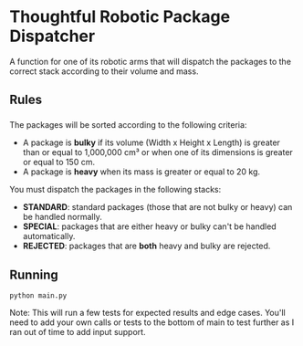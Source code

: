 # Thoughtful Robotic Package Dispatcher

A function for one of its robotic arms that will dispatch the packages to the correct stack according to their volume and mass.

## Rules
### 

The packages will be sorted according to the following criteria:

- A package is **bulky** if its volume (Width x Height x Length) is greater than or equal to 1,000,000 cm³ or when one of its dimensions is greater or equal to 150 cm.
- A package is **heavy** when its mass is greater or equal to 20 kg.

You must dispatch the packages in the following stacks:

- **STANDARD**: standard packages (those that are not bulky or heavy) can be handled normally.
- **SPECIAL**: packages that are either heavy or bulky can't be handled automatically.
- **REJECTED**: packages that are **both** heavy and bulky are rejected.

## Running

`python main.py`

Note: This will run a few tests for expected results and edge cases.  You'll need to add your own calls or tests to the bottom of main to test further as I ran out of time to add input support.
